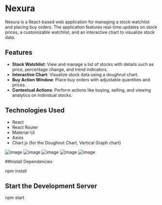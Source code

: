 # Nexura

Nexura is a React-based web application for managing a stock watchlist and placing buy orders. The application features real-time updates on stock prices, a customizable watchlist, and an interactive chart to visualize stock data.

## Features

- **Stock Watchlist**: View and manage a list of stocks with details such as price, percentage change, and trend indicators.
- **Interactive Chart**: Visualize stock data using a doughnut chart.
- **Buy Action Window**: Place buy orders with adjustable quantities and prices.
- **Contextual Actions**: Perform actions like buying, selling, and viewing analytics on individual stocks.

## Technologies Used

- React
- React Router
- Material-UI
- Axios
- Chart.js (for the Doughnut Chart, Vertical Graph chart)

![image](https://github.com/user-attachments/assets/1c1a9224-904e-4f39-a2df-1d76d873b3f1)
![image](https://github.com/user-attachments/assets/2c633db5-69bc-44df-9e20-d642edd739c7)
![image](https://github.com/user-attachments/assets/acde9afc-413c-44ba-a2e7-ff4e811361ef)
![image](https://github.com/user-attachments/assets/cf9a8f48-e2ee-4a14-b211-c5b9653cb416)
![image](https://github.com/user-attachments/assets/b31db4e9-682f-43f6-9123-f60a9b4e225a)

##Install Dependencies

npm install

## Start the Development Server

npm start

